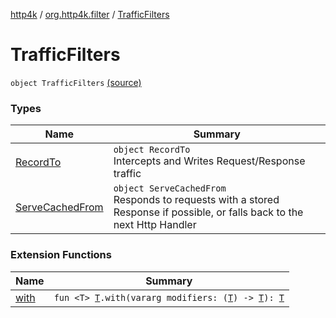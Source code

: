 [http4k](../../index.md) / [org.http4k.filter](../index.md) / [TrafficFilters](./index.md)

# TrafficFilters

`object TrafficFilters` [(source)](https://github.com/http4k/http4k/blob/master/http4k-core/src/main/kotlin/org/http4k/filter/TrafficFilters.kt#L7)

### Types

| Name | Summary |
|---|---|
| [RecordTo](-record-to/index.md) | `object RecordTo`<br>Intercepts and Writes Request/Response traffic |
| [ServeCachedFrom](-serve-cached-from/index.md) | `object ServeCachedFrom`<br>Responds to requests with a stored Response if possible, or falls back to the next Http Handler |

### Extension Functions

| Name | Summary |
|---|---|
| [with](../../org.http4k.core/with.md) | `fun <T> `[`T`](../../org.http4k.core/with.md#T)`.with(vararg modifiers: (`[`T`](../../org.http4k.core/with.md#T)`) -> `[`T`](../../org.http4k.core/with.md#T)`): `[`T`](../../org.http4k.core/with.md#T) |
